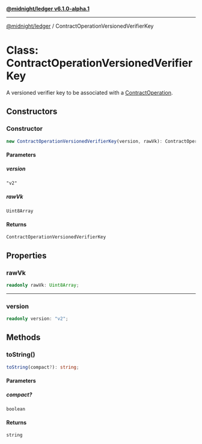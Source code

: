 [**@midnight/ledger v6.1.0-alpha.1**](../README.md)

***

[@midnight/ledger](../globals.md) / ContractOperationVersionedVerifierKey

# Class: ContractOperationVersionedVerifierKey

A versioned verifier key to be associated with a [ContractOperation](ContractOperation.md).

## Constructors

### Constructor

```ts
new ContractOperationVersionedVerifierKey(version, rawVk): ContractOperationVersionedVerifierKey;
```

#### Parameters

##### version

`"v2"`

##### rawVk

`Uint8Array`

#### Returns

`ContractOperationVersionedVerifierKey`

## Properties

### rawVk

```ts
readonly rawVk: Uint8Array;
```

***

### version

```ts
readonly version: "v2";
```

## Methods

### toString()

```ts
toString(compact?): string;
```

#### Parameters

##### compact?

`boolean`

#### Returns

`string`
